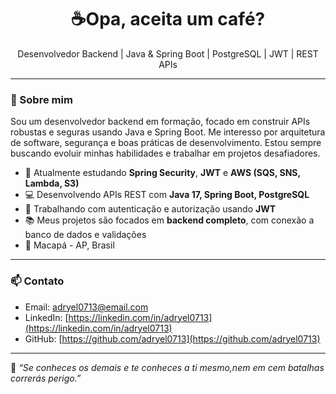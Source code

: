 <h1 align="center">☕Opa, aceita um café? </h1>

<p align="center">
  Desenvolvedor Backend | Java & Spring Boot | PostgreSQL | JWT | REST APIs
</p>

---

### 🚀 Sobre mim

Sou um desenvolvedor backend em formação, focado em construir APIs robustas e seguras usando Java e Spring Boot. Me interesso por arquitetura de software, segurança e boas práticas de desenvolvimento. Estou sempre buscando evoluir minhas habilidades e trabalhar em projetos desafiadores.

- 🌱 Atualmente estudando **Spring Security**, **JWT** e **AWS (SQS, SNS, Lambda, S3)**
- 💻 Desenvolvendo APIs REST com **Java 17, Spring Boot, PostgreSQL**
- 🔐 Trabalhando com autenticação e autorização usando **JWT**
- 📚 Meus projetos são focados em **backend completo**, com conexão a banco de dados e validações
- 📍 Macapá - AP, Brasil

---

### 📫 Contato

- Email: adryel0713@email.com
- LinkedIn: [https://linkedin.com/in/adryel0713](https://linkedin.com/in/adryel0713)
- GitHub: [https://github.com/adryel0713](https://github.com/adryel0713)

---

🧠 *“Se conheces os demais e te conheces a ti mesmo,nem em cem batalhas correrás perigo.”*  

